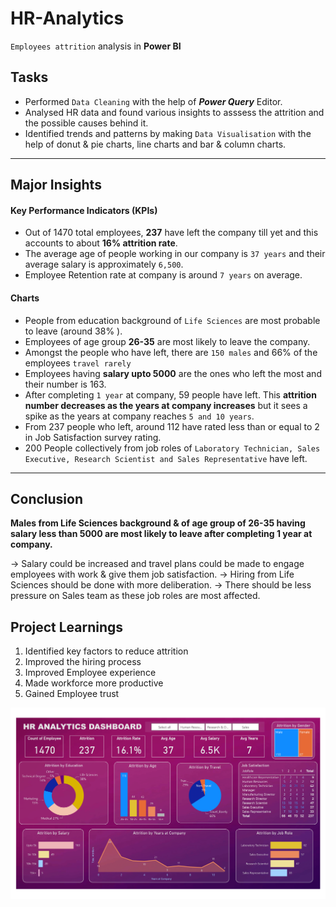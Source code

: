 # HR-Analytics

``Employees attrition`` analysis in **Power BI**  

## Tasks 

- Performed ``Data Cleaning`` with the help of ***Power Query*** Editor.
- Analysed HR data and found various insights to asssess the attrition and the possible causes behind it.
- Identified trends and patterns by making ``Data Visualisation`` with the help of donut & pie charts, line charts and bar & column charts.

***
  
## Major Insights

#### Key Performance Indicators (KPIs)

- Out of 1470 total employees, **237** have left the company till yet and this accounts to about **16% attrition rate**.
- The average age of people working in our company is ``37 years`` and their average salary is approximately ``6,500``.
- Employee Retention rate at company is around ``7 years`` on average.

#### Charts

- People from education background of ``Life Sciences``  are most probable to leave (around 38% ).
- Employees of age group **26-35**  are most likely to leave the company.
- Amongst the people who have left, there are ``150 males`` and 66% of the employees ``travel rarely``
- Employees having **salary upto 5000** are the ones who left the most and their number is 163.
- After completing ``1 year`` at company, 59 people have left. This **attrition number decreases as the years at company increases** but it sees a spike as the years at company reaches ``5 and 10 years``.
- From 237 people who left, around 112 have rated less than or equal to 2 in Job Satisfaction survey rating.
- 200 People collectively from job roles of ``Laboratory Technician, Sales Executive, Research Scientist and Sales Representative`` have left.

***

## Conclusion

**Males from Life Sciences background & of age group of 26-35 having salary less than 5000 are most likely to leave after completing 1 year at company.**  

-> Salary could be increased and travel plans could be made to engage employees with work & give them job satisfaction. 
-> Hiring from Life Sciences should be done with more deliberation. 
-> There should be less pressure on Sales team as these job roles are most affected.

## Project Learnings 

1. Identified key factors to reduce attrition
2. Improved the hiring process
3. Improved Employee experience
4. Made workforce more productive
5. Gained Employee trust

![HR Analytics Dashboard](https://github.com/manishankarjha/HR-Analytics/blob/main/HR%20Analytics%20Dashboard%20pic.png)

